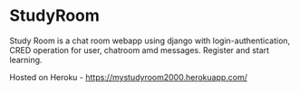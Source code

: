 # StudyRoom

Study Room is a chat room webapp using django with login-authentication, CRED operation for user, chatroom amd messages.
Register and start learning.

Hosted on Heroku - https://mystudyroom2000.herokuapp.com/
